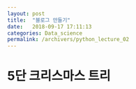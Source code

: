 ```yaml
---
layout: post
title:  "블로그 만들기"
date:   2018-09-17 17:11:13
categories: Data_science
permalink: /archivers/python_lecture_02
---
```

# 5단 크리스마스 트리
